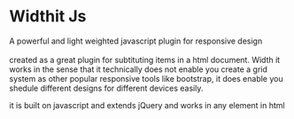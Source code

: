 # Widthit Js
A powerful and light weighted javascript plugin for responsive design
<br>
<br>
created as a great plugin for subtituting items in a html document. Width it works in the sense that it technically does not enable you  create a grid system as other popular responsive tools like bootstrap, it does enable you shedule different designs for different devices easily. 

it is built on javascript and extends jQuery and works in any element in html
